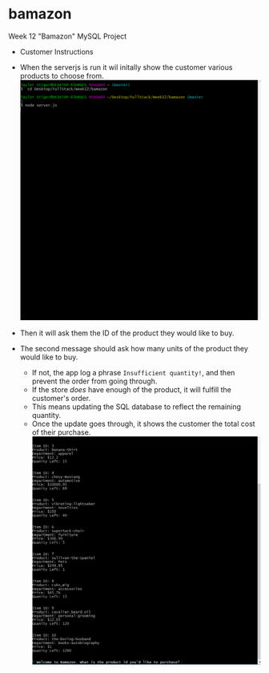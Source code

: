 # bamazon
Week 12  "Bamazon" MySQL Project

* Customer Instructions
* When the serverjs is run it wil initally show the customer various products to choose from.
 ![App Image](images/showproductsinstore.GIF)

* Then it will ask them the ID of the product they would like to buy.
* The second message should ask how many units of the product they would like to buy.
   * If not, the app log a phrase `Insufficient quantity!`, and then prevent the order from going through.
   * If the store _does_ have enough of the product, it will fulfill the customer's order.
   * This means updating the SQL database to reflect the remaining quantity.
   * Once the update goes through, it shows the customer the total cost of their purchase.
 ![App Image](images/customerbuyingsomething.GIF)
